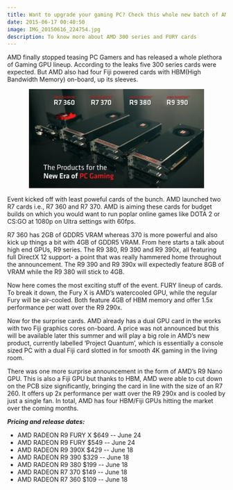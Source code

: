 ```yaml
---
title: Want to upgrade your gaming PC? Check this whole new batch of AMD GPUs for your upgrade.
date: 2015-06-17 00:40:50
image: IMG_20150616_224754.jpg
description: To know more about AMD 300 series and FURY cards 
---
```


<p class="intro"><span class="dropcap">A</span>MD finally stopped teasing PC Gamers and has released a whole plethora of Gaming GPU lineup. According to the leaks five 300 series cards were expected. But AMD also had four Fiji powered cards with HBM(High Bandwidth Memory) on-board, up its sleeves.</p>
<div style="width: 80%; margin: 0 auto;"><img src="/assets/blog-img/IMG_20150616_224748.jpg"></div>
<p>Event kicked off with least poweful cards of the bunch. AMD launched two R7 cards i.e., R7 360 and R7 370. AMD is aiming these cards for budget builds on which you would want to run poplar online games like DOTA 2 or CS:GO at 1080p on Ultra settings with 60fps.</p>

<p>R7 360 has 2GB of GDDR5 VRAM whereas 370 is more powerful and also kick up things a bit with 4GB of GDDR5 VRAM. From here starts a talk about high end GPUs, R9 series. The R9 380, R9 390 and R9 390x, all featuring full DirectX 12 support- a point that was really hammered home throughout the announcement. The R9 390 and R9 390x will expectedly feature 8GB of VRAM while the R9 380 will stick to 4GB. </p>
<p>Now here comes the most exciting stuff of the event. FURY lineup of cards. To break it down, the Fury X is AMD’s watercooled GPU, while the regular Fury will be air-cooled. Both feature 4GB of HBM memory and offer 1.5x performance per watt over the R9 290x.</p>

<p>Now for the surprise cards. AMD already has a dual GPU card in the works with two Fiji graphics cores on-board. A price was not announced but this will be available later this summer and will play a big role in AMD’s new product, currently labelled ‘Project Quantum’, which is essentially a console sized PC with a dual Fiji card slotted in for smooth 4K gaming in the living room.</p>
<p>There was one more surprise announcement in the form of AMD’s R9 Nano GPU. This is also a Fiji GPU but thanks to HBM, AMD were able to cut down on the PCB size significantly, bringing the card in line with the size of an R7 260. It offers up 2x performance per watt over the R9 290x and is cooled by just a single fan. In total, AMD has four HBM/Fiji GPUs hitting the market over the coming months.</p>
<p style="font-style: italic; font-weight: bold;">Pricing and release dates:</p>
<ul>
<li>AMD RADEON R9 FURY X $649 -- June 24</li>
<li>AMD RADEON R9 FURY $549 -- June 24</li>
<li>AMD RADEON R9 390X $429 -- June 18</li>
<li>AMD RADEON R9 390 $329 -- June 18</li>
<li>AMD RADEON R9 380 $199 -- June 18</li>
<li>AMD RADEON R7 370 $149 -- June 18</li>
<li>AMD RADEON R7 360 $109 -- June 18</li>
</ul>